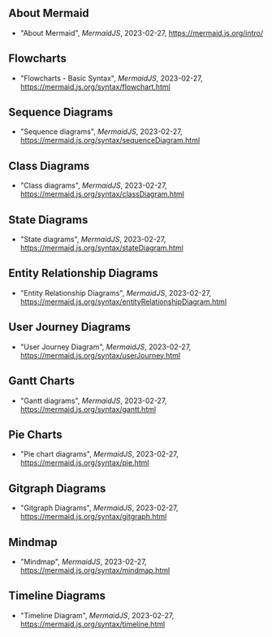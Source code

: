 ## About Mermaid

* "About Mermaid", *MermaidJS*, 2023-02-27, https://mermaid.js.org/intro/

## Flowcharts

* "Flowcharts - Basic Syntax", *MermaidJS*, 2023-02-27, https://mermaid.js.org/syntax/flowchart.html

## Sequence Diagrams

* "Sequence diagrams", *MermaidJS*, 2023-02-27, https://mermaid.js.org/syntax/sequenceDiagram.html

## Class Diagrams

* "Class diagrams", *MermaidJS*, 2023-02-27, https://mermaid.js.org/syntax/classDiagram.html

## State Diagrams

* "State diagrams", *MermaidJS*, 2023-02-27, https://mermaid.js.org/syntax/stateDiagram.html

## Entity Relationship Diagrams

* "Entity Relationship Diagrams", *MermaidJS*, 2023-02-27, https://mermaid.js.org/syntax/entityRelationshipDiagram.html

## User Journey Diagrams

* "User Journey Diagram", *MermaidJS*, 2023-02-27, https://mermaid.js.org/syntax/userJourney.html

## Gantt Charts

* "Gantt diagrams", *MermaidJS*, 2023-02-27, https://mermaid.js.org/syntax/gantt.html

## Pie Charts

* "Pie chart diagrams", *MermaidJS*, 2023-02-27, https://mermaid.js.org/syntax/pie.html

## Gitgraph Diagrams

* "Gitgraph Diagrams", *MermaidJS*, 2023-02-27, https://mermaid.js.org/syntax/gitgraph.html

## Mindmap

* "Mindmap", *MermaidJS*, 2023-02-27, https://mermaid.js.org/syntax/mindmap.html

## Timeline Diagrams

* "Timeline Diagram", *MermaidJS*, 2023-02-27, https://mermaid.js.org/syntax/timeline.html
